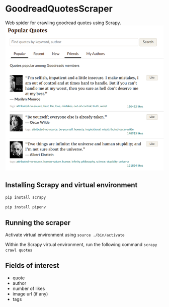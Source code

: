 # GoodreadQuotesScraper
Web spider for crawling goodread quotes using Scrapy.
![](https://github.com/wilsoncwj/GoodreadQuotesScraper/blob/master/screenshots/website.png?raw=true)

## Installing Scrapy and virtual environment
`pip install scrapy`

`pip install pipenv`

## Running the scraper
Activate virtual environment using `source ./bin/activate`

Within the Scrapy virtual environment, run the following command
`scrapy crawl quotes`

## Fields of interest
- quote
- author
- number of likes
- image url (if any)
- tags
